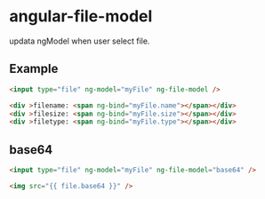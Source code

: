 # angular-file-model

updata ngModel when user select file.

## Example

```html
<input type="file" ng-model="myFile" ng-file-model />

<div >filename: <span ng-bind="myFile.name"></span></div>
<div >filesize: <span ng-bind="myFile.size"></span></div>
<div >filetype: <span ng-bind="myFile.type"></span></div>
```

## base64
```html
<input type="file" ng-model="myFile" ng-file-model="base64" />

<img src="{{ file.base64 }}" />
```
